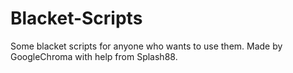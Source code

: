 # Blacket-Scripts
Some blacket scripts for anyone who wants to use them.
Made by GoogleChroma with help from Splash88.
